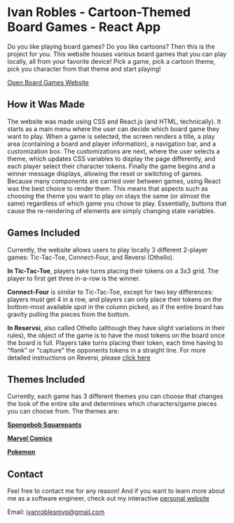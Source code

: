 # Ivan Robles - Cartoon-Themed Board Games - React App

Do you like playing board games? Do you like cartoons? Then this is the project for you. This website houses various board games that you can play locally, all from your favorite device! Pick a game, pick a cartoon theme, pick you character from that theme and start playing!

[Open Board Games Website](https://ivanroblesboardgames.netlify.app/)

## How it Was Made

The website was made using CSS and React.js (and HTML, technically). It starts as a main menu where the user can decide which board game they want to play. When a game is selected, the screen renders a title, a play area (containing a board and player information), a navigation bar, and a customization box. The customizations are next, where the user selects a theme, which updates CSS variables to display the page differently, and each player select their character tokens. Finally the game begins and a winner message displays, allowing the reset or switching of games. Because many components are carried over between games, using React was the best choice to render them. This means that aspects such as choosing the theme you want to play on stays the same (or almost the same) regardless of which game you chose to play. Essentially, buttons that cause the re-rendering of elements are simply changing state variables. 

## Games Included

Currently, the website allows users to play locally 3 different 2-player games: Tic-Tac-Toe, Connect-Four, and Reversi (Othello).

**In Tic-Tac-Toe**, players take turns placing their tokens on a 3x3 grid. The player to first get three in-a-row is the winner.

**Connect-Four** is similar to Tic-Tac-Toe, except for two key differences: players must get 4 in a row, and players can only place their tokens on the bottom-most available spot in the column picked, as if the entire board has gravity pulling the pieces from the bottom.

**In Reservsi**, also called Othello (although they have slight variations in their rules), the object of the game is to have the most tokens on the board once the board is full. Players take turns placing their token, each time having to "flank" or "capture" the opponents tokens in a straight line. For more detailed instructions on Reversi, please [click here](https://www.coolmathgames.com/blog/how-to-play-reversi-basics-and-best-strategies)

## Themes Included

Currently, each game has 3 different themes you can choose that changes the look of the entire site and determines which characters/game pieces you can choose from. The themes are:

[**Spongebob Squarepants**](https://www.nick.com/shows/spongebob-squarepants)

[**Marvel Comics**](https://www.marvel.com/comics?&options%5Boffset%5D=0&totalcount=12)

[**Pokemon**](https://www.pokemon.com/us/pokedex)

## Contact

Feel free to contact me for any reason! And if you want to learn more about me as a software engineer, check out my interactive [personal website](https://www.theivanrobles.com/) 

Email: ivanroblesmvp@gmail.com

